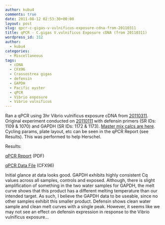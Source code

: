 ```yaml
---
author: kubu4
comments: true
date: 2011-08-12 02:53:30+00:00
layout: post
slug: qpcr-c-gigas-v-vulnificus-exposure-cdna-from-20110311
title: qPCR - C.gigas V.vulnificus Exposure cDNA (from 20110311)
wordpress_id: 312
author:
  - kubu4
categories:
  - Miscellaneous
tags:
  - cDNA
  - CFX96
  - Crassostrea gigas
  - defensin
  - GAPDH
  - Pacific oyster
  - qPCR
  - Vibrio exposure
  - Vibrio vulnificus
---
```


Ran a qPCR using 3hr Vibrio vulnificus exposure cDNA from [20110311](/Sam%27s+Working+Notebook+Jan+2011+-+March+2011#sjw20110311). Original experiment conducted on [20110111](/Sam%27s+Working+Notebook+Jan+2011+-+March+2011#sjw20110111) with defensin primers (SR IDs: 1109 & 1070) and GAPDH (SR IDs: 1172 & 1173). [Master mix calcs are here](http://eagle.fish.washington.edu/Arabidopsis/Notebook%20Workup%20Files/20110811-01.jpg). Cycling params, plate layout, etc can be seen in the qPCR Report (see Results). This was performed to help Herschel.

Results:

[qPCR Report](http://purplepelican.fish.washington.edu/~srlab/qpcr/Sam/CFX96/Roberts%20Lab_2011-08-11%2009-47-09_CC009827.pdf) (PDF)

[qPCR Data File](http://purplepelican.fish.washington.edu/~srlab/qpcr/Sam/CFX96/Roberts%20Lab_2011-08-11%2009-47-09_CC009827.pcrd) (CFX96)

Initial glance at data looks good. GAPDH exhibits highly consistent Cq values across all samples, controls and exposed. Although, there is slight amplification of something in the two water samples for GAPDH, the melt curve shows that this product has a different melting temperature than our intended target. As such, I believe the GAPDH data to be useable, since no other samples exhibit this smaller product. Defensin shows clean water sample and clean melt curves with a single peak. However, it seems like we may not see an effect on defensin expression in response to the Vibrio vulnificus exposure...
